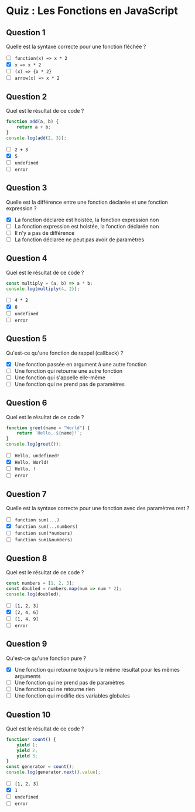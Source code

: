 # Quiz : Les Fonctions en JavaScript

## Question 1
Quelle est la syntaxe correcte pour une fonction fléchée ?

- [ ] `function(x) => x * 2`
- [x] `x => x * 2`
- [ ] `(x) => {x * 2}`
- [ ] `arrow(x) => x * 2`

## Question 2
Quel est le résultat de ce code ?
```javascript
function add(a, b) {
    return a + b;
}
console.log(add(2, 3));
```

- [ ] `2 + 3`
- [x] `5`
- [ ] `undefined`
- [ ] `error`

## Question 3
Quelle est la différence entre une fonction déclarée et une fonction expression ?

- [x] La fonction déclarée est hoistée, la fonction expression non
- [ ] La fonction expression est hoistée, la fonction déclarée non
- [ ] Il n'y a pas de différence
- [ ] La fonction déclarée ne peut pas avoir de paramètres

## Question 4
Quel est le résultat de ce code ?
```javascript
const multiply = (a, b) => a * b;
console.log(multiply(4, 2));
```

- [ ] `4 * 2`
- [x] `8`
- [ ] `undefined`
- [ ] `error`

## Question 5
Qu'est-ce qu'une fonction de rappel (callback) ?

- [x] Une fonction passée en argument à une autre fonction
- [ ] Une fonction qui retourne une autre fonction
- [ ] Une fonction qui s'appelle elle-même
- [ ] Une fonction qui ne prend pas de paramètres

## Question 6
Quel est le résultat de ce code ?
```javascript
function greet(name = "World") {
    return `Hello, ${name}!`;
}
console.log(greet());
```

- [ ] `Hello, undefined!`
- [x] `Hello, World!`
- [ ] `Hello, !`
- [ ] `error`

## Question 7
Quelle est la syntaxe correcte pour une fonction avec des paramètres rest ?

- [ ] `function sum(...)`
- [x] `function sum(...numbers)`
- [ ] `function sum(*numbers)`
- [ ] `function sum(&numbers)`

## Question 8
Quel est le résultat de ce code ?
```javascript
const numbers = [1, 2, 3];
const doubled = numbers.map(num => num * 2);
console.log(doubled);
```

- [ ] `[1, 2, 3]`
- [x] `[2, 4, 6]`
- [ ] `[1, 4, 9]`
- [ ] `error`

## Question 9
Qu'est-ce qu'une fonction pure ?

- [x] Une fonction qui retourne toujours le même résultat pour les mêmes arguments
- [ ] Une fonction qui ne prend pas de paramètres
- [ ] Une fonction qui ne retourne rien
- [ ] Une fonction qui modifie des variables globales

## Question 10
Quel est le résultat de ce code ?
```javascript
function* count() {
    yield 1;
    yield 2;
    yield 3;
}
const generator = count();
console.log(generator.next().value);
```

- [ ] `[1, 2, 3]`
- [x] `1`
- [ ] `undefined`
- [ ] `error` 